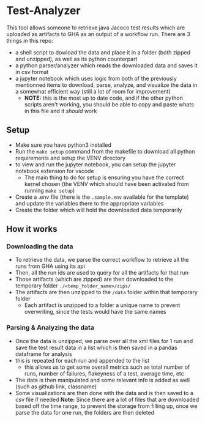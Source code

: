 # Test-Analyzer
This tool allows someone to retrieve java Jacoco test results which are uploaded as artifacts to GHA as an output of a workflow run.
There are 3 things in this repo: 
- a shell script to dowload the data and place it in a folder (both zipped and unzipped), as well as its python counterpart
- a python parser/analyzer which reads the downloaded data and saves it in csv format
- a jupyter notebook which uses logic from both of the previously mentionned items to download, parse, analyze, and visualize the data in a somewhat efficient way (still a lot of room for improvement)
  - **NOTE:** this is the most up to date code, and if the other python scripts aren't working, you should be able to copy and paste whats in this file and it _should_ work

## Setup
- Make sure you have python3 installed
- Run the `make setup` command from the makefile to download all python requirements and setup the VENV directory 
- to view and run the jupyter notebook, you can setup the jupyter notebook extension for vscode 
  - The main thing to do for setup is ensuring you have the correct kernel chosen (the VENV which should have been activated from running `make setup`)
- Create a .env file (there is the `.sample.env` available for the template) and update the variables there to the appropriate variables
- Create the folder which will hold the downloaded data temporarily

## How it works

### Downloading the data
- To retrieve the data, we parse the correct workflow to retrieve all the runs from GHA using its api
- Then, all the run ids are used to query for all the artifacts for that run
- Those artifacts (which are zipped) are then downloaded to the temporary folder `./<temp_folder_name>/zips/`
- The artifacts are then unzipped to the `/data` folder within that temporary folder 
  - Each artifact is unzipped to a folder a unique name to prevent overwriting, since the tests would have the same names

### Parsing & Analyzing the data
- Once the data is unzipped, we parse over all the xml files for 1 run and save the test result data in a list which is then saved in a pandas dataframe for analysis
- this is repeated for each run and appended to the list
  - this allows us to get some overall metrics such as total number of runs, number of failures, flakeyness of a test, average time, etc
- The data is then manipulated and some relevant info is added as well (such as github link, classname)
- Some visualizations are then done with the data and is then saved to a csv file if needed
**Note:** Since there are a lot of files that are downloaded based off the time range, to prevent the storage from filling up, once we parse the data for one run, the folders are then deleted

